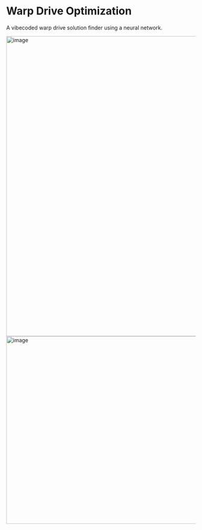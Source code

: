 # Warp Drive Optimization

A vibecoded warp drive solution finder using a neural network.

<img width="1200" height="800" alt="image" src="https://github.com/user-attachments/assets/9aca9bb2-8df0-4661-8190-7f181d65b1af" />

<img width="1200" height="500" alt="image" src="https://github.com/user-attachments/assets/c71a1ad7-1159-4c0a-8f84-48956851bf6b" />
